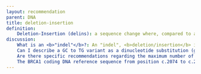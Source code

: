 ```yaml
---
layout: recommendation
parent: DNA
title: deletion-insertion
definition: 
    Deletion-Insertion (delins): a sequence change where, compared to a reference sequence, one or more nucleotides are replaced by one or more other nucleotides <b>and which is not</b> a substitution, inversion or conversion.
discussion:
    What is an <b>"indel"</b>?: An "indel", <b>deletion/insertion</b> in HGVS nomenclature, is a variant which is a combination of a deletion and an insertion. Based on existing nomeclature, the variant can be described as a deletion and insertion occuring at the same position, using the format g.112_117delinsTG.
    Can I describe a GC to TG variant as a dinucleotide substitution (g.4GC>TG)?: No this is not allowed. By definition a substitution changes <b>one</b> nucleotide into <b>one</b> other nucleotide (<a href='http://varnomen.hgvs.org/recommendations/DNA/variant/substitution/'><i>see Substitution</i></a>). The change TGT<font color="red">GC</font>CA to TGT<font color="red">TG</font>CA should be described as g.4_5delinsTG, i.e. a deletion/insertion (indel).
    Are there specific recommendations regarding the maximum number of unchanged nucleotides between two single nucleotide variants and whether the change is described as a "delins" or as two separate changes?: Yes, two variants separated by one or more nucleotides should preferably be described individually and not as a "delins" (unless they together affect one amino acid). Why?  First, the two variants may have been reported (or might occur) individually. Second, sequence analysis pipelines will describe such variants individually, giving the problem that an overlap with the description of the combined variant ("delins" description) might be missed in the annotation step (database queries).
    The BRCA1 coding DNA reference sequence from position c.2074 to c.2080 is ..CATGACA.. A variant frequently found in the population is ..CAT<font color="red">A</font>ACA.. (c.2077G>A). In a patient I found the sequence ..CAT<font color="red">A TA</font>ACA.. Can I describe this variant as c.[2077G>A;2077_2078insTA]?: The shortest description of this variant is c.2077delinsATA. However, since the variant is likely a combination of two other variants it is better to describe it as c.[2077G>A;2077_2078insTA].
---
```

